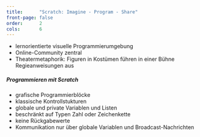 ```yaml
---
title:      "Scratch: Imagine - Program - Share"
front-page: false
order:      2
cols:       6
---
```


- lernorientierte visuelle Programmierumgebung
- Online-Community zentral
- Theatermetaphorik: Figuren in Kostümen führen in einer Bühne Regieanweisungen aus

##### Programmieren mit Scratch

- grafische Programmierblöcke
- klassische Kontrollstukturen
- globale und private Variablen und Listen
- beschränkt auf Typen Zahl oder Zeichenkette
- keine Rückgabewerte
- Kommunikation nur über globale Variablen und Broadcast-Nachrichten
